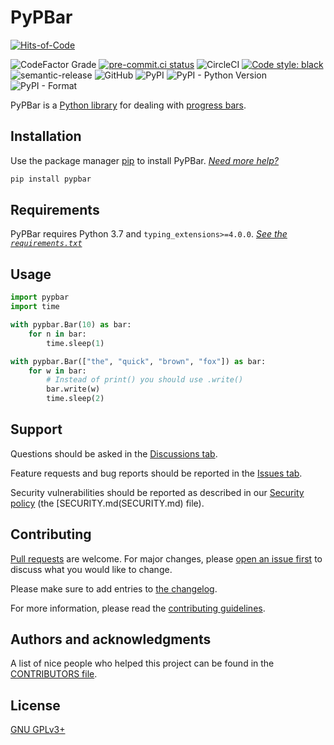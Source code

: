 # PyPBar

[![Hits-of-Code](https://hitsofcode.com/github/koviubi56/pypbar?branch=main)](https://hitsofcode.com/github/koviubi56/pypbar/view?branch=main)
<!-- ![Codacy grade](https://img.shields.io/codacy/grade/42424fcd258a44f3a0303ca6ca535f67) -->
![CodeFactor Grade](https://img.shields.io/codefactor/grade/github/koviubi56/pypbar)
[![pre-commit.ci status](https://results.pre-commit.ci/badge/github/koviubi56/pypbar/main.svg)](https://results.pre-commit.ci/latest/github/koviubi56/pypbar/main)
![CircleCI](https://img.shields.io/circleci/build/github/koviubi56/pypbar)
[![Code style: black](https://img.shields.io/badge/code%20style-black-000000.svg)](https://github.com/psf/black)
![semantic-release](https://img.shields.io/badge/%F0%9F%93%A6%F0%9F%9A%80-semantic--release-e10079.svg)
![GitHub](https://img.shields.io/github/license/koviubi56/pypbar)
![PyPI](https://img.shields.io/pypi/v/pypbar)
![PyPI - Python Version](https://img.shields.io/pypi/pyversions/pypbar)
![PyPI - Format](https://img.shields.io/pypi/format/pypbar)

PyPBar is a [Python library](https://docs.python.org/3/glossary.html#term-module) for dealing with [progress bars](https://en.wikipedia.org/wiki/Progress_bar).

## Installation

Use the package manager [pip](https://pip.pypa.io/en/stable/) to install PyPBar. _[Need more help?](https://packaging.python.org/en/latest/tutorials/installing-packages/)_

```bash
pip install pypbar
```

## Requirements

PyPBar requires Python 3.7 and `typing_extensions>=4.0.0`. _[See the `requirements.txt`](requirements.txt)_

## Usage

```py
import pypbar
import time

with pypbar.Bar(10) as bar:
    for n in bar:
        time.sleep(1)

with pypbar.Bar(["the", "quick", "brown", "fox"]) as bar:
    for w in bar:
        # Instead of print() you should use .write()
        bar.write(w)
        time.sleep(2)
```

## Support

Questions should be asked in the [Discussions tab](https://github.com/koviubi56/pypbar/discussions/categories/q-a).

Feature requests and bug reports should be reported in the [Issues tab](https://github.com/koviubi56/pypbar/issues/new/choose).

Security vulnerabilities should be reported as described in our [Security policy](https://github.com/koviubi56/pypbar/security/policy) (the [SECURITY.md(SECURITY.md) file).

## Contributing

[Pull requests](https://github.com/koviubi56/pypbar/blob/main/CONTRIBUTING.md#pull-requests) are welcome. For major changes, please [open an issue first](https://github.com/koviubi56/pypbar/issues/new/choose) to discuss what you would like to change.

Please make sure to add entries to [the changelog](CHANGELOG.md).

For more information, please read the [contributing guidelines](CONTRIBUTING.md).

## Authors and acknowledgments

A list of nice people who helped this project can be found in the [CONTRIBUTORS file](CONTRIBUTORS).

## License

[GNU GPLv3+](LICENSE)
